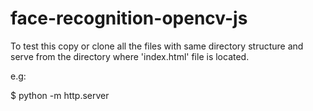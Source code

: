# face-recognition-opencv-js


To test this copy or clone all the files with same directory structure and serve from the directory where 'index.html' file is located.

e.g:

$ python -m http.server
